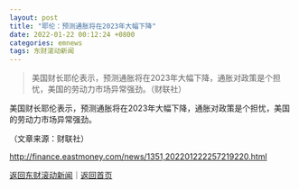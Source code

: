 ```yaml
---
layout: post
title: "耶伦：预测通胀将在2023年大幅下降"
date: 2022-01-22 00:12:24 +0800
categories: emnews
tags: 东财滚动新闻
---
```

> 美国财长耶伦表示，预测通胀将在2023年大幅下降，通胀对政策是个担忧，美国的劳动力市场异常强劲。（财联社）

<p> 美国财长耶伦表示，预测通胀将在2023年大幅下降，通胀对政策是个担忧，美国的劳动力市场异常强劲。</p><p class="em_media">（文章来源：财联社）</p>

<http://finance.eastmoney.com/news/1351,202201222257219220.html>

[返回东财滚动新闻](//finews.withounder.com/emnews/)｜[返回首页](//finews.withounder.com/)